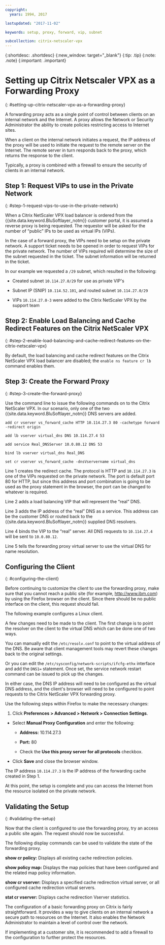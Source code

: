 ```yaml
---
copyright:
  years: 1994, 2017

lastupdated: "2017-11-02"

keywords: setup, proxy, forward, vip, subnet

subcollection: citrix-netscaler-vpx
---
```


{:shortdesc: .shortdesc}
{:new_window: target="_blank"}
{:tip: .tip}
{:note: .note}
{:important: .important}

# Setting up Citrix Netscaler VPX as a Forwarding Proxy
{: #setting-up-citrix-netscaler-vpx-as-a-forwarding-proxy}

A forwarding proxy acts as a single point of control between clients on an internal network and the Internet. A proxy allows the Network or Security Administrator the ability to create policies restricting access to Internet sites.

When a client on the internal network initiates a request, the IP address of the proxy will be used to initiate the request to the remote server on the Internet. The remote server in turn responds back to the proxy, which returns the response to the client.

Typically, a proxy is combined with a firewall to ensure the security of clients in an internal network.

## Step 1: Request VIPs to use in the Private Network
{: #step-1-request-vips-to-use-in-the-private-network}

When a Citrix NetScaler VPX load balancer is ordered from the {{site.data.keyword.BluSoftlayer_notm}} customer portal, it is assumed a reverse proxy is being requested. The requestor will be asked for the number of “public” IPs to be used as virtual IPs (VIPs).

In the case of a forward proxy, the VIPs need to be setup on the private network. A support ticket needs to be opened in order to request VIPs for the private network. The number of VIPs required will determine the size of the subnet requested in the ticket. The subnet information will be returned in the ticket.

In our example we requested a `/29` subnet, which resulted in the following:

* Created subnet `10.114.27.0/29` for use as private VIP's

* Subnet IP (SNIP) `10.114.52.101`, and routed subnet `10.114.27.0/29`

* VIPs `10.114.27.0-3` were added to the Citrix NetScaler VPX by the support team

## Step 2: Enable Load Balancing and Cache Redirect Features on the Citrix NetScaler VPX
{: #step-2-enable-load-balancing-and-cache-redirect-features-on-the-citrix-netscaler-vpx}

By default, the load balancing and cache redirect features on the Citrix NetScaler VPX load balancer are disabled; the `enable ns feature cr lb` command enables them.


## Step 3: Create the Forward Proxy
{: #step-3-create-the-forward-proxy}

Use the command line to issue the following commands on to the Citrix NetScaler VPX. In our scenario, only one of the two {{site.data.keyword.BluSoftlayer_notm}} DNS servers are added.  

```
add cr vserver vs_forward_cache HTTP 10.114.27.3 80 -cachetype forward -redirect origin

add lb vserver virtual_dns DNS 10.114.27.4 53

add service Real_DNSServer 10.0.80.12 DNS 53

bind lb vserver virtual_dns Real_DNS

set cr vserver vs_forward_cache -dnsVservername virtual_dns
```

Line 1 creates the redirect cache. The protocol is HTTP and `10.114.27.3` is one of the VIPs requested on the private network. The port is default port 80 for HTTP, but since this address and port combination is going to be used as the proxy statement in the browser, the port can be changed to whatever is required.

Line 2 adds a load balancing VIP that will represent the “real” DNS.

Line 3 adds the IP address of the “real” DNS as a service. This address can be the customer DNS or routed back to the {{site.data.keyword.BluSoftlayer_notm}} supplied DNS resolvers.

Line 4 binds the VIP to the “real” server. All DNS requests to `10.114.27.4` will be sent to `10.0.80.12`.

Line 5 tells the forwarding proxy virtual server to use the virtual DNS for name resolution.

## Configuring the Client
{: #configuring-the-client}

Before continuing to customize the client to use the forwarding proxy, make sure that you cannot reach a public site (for example, http://www.ibm.com) by using the Firefox browser on the client. Since there should be no public interface on the client, this request should fail.

The following example configures a Linux client.

A few changes need to be made to the client. The first change is to point the resolver on the client to the virtual DNS which can be done one of two ways.

You can manually edit the `/etc/resolv.conf` to point to the virtual address of the DNS. Be aware that client management tools may revert these changes back to the original settings.  

Or you can edit the `/etc/sysconfig/network-scripts/ifcfg-ethx` interface and add the `DNS1=` statement. Once set, the service network restart command can be issued to pick up the changes.

In either case, the DNS IP address will need to be configured as the virtual DNS address, and the client's browser will need to be configured to point requests to the Citrix NetScaler VPX forwarding proxy.

Use the following steps within Firefox to make the necessary changes:

1. Click **Preferences > Advanced > Network > Connection Settings**.

* Select **Manual Proxy Configuration** and enter the following:

  * **Address:** 10.114.27.3

  * **Port:** 80

  * Check the **Use this proxy server for all protocols** checkbox.

* Click **Save** and close the browser window.

The IP address `10.114.27.3` is the IP address of the forwarding cache created in Step 1.

At this point, the setup is complete and you can access the Internet from the resource isolated on the private network.

## Validating the Setup
{: #validating-the-setup}

Now that the client is configured to use the forwarding proxy, try an access a public site again. The request should now be successful.

The following display commands can be used to validate the state of the forwarding proxy.

**show cr policy:** Displays all existing cache redirection policies.

**show policy map:** Displays the map policies that have been configured and the related map policy information.

**show cr vserver:** Displays a specified cache redirection virtual server, or all configured cache redirection virtual servers.

**stat cr vserver:** Displays cache redirection Vserver statistics.

The configuration of a basic forwarding proxy on Citrix is fairly straightforward. It provides a way to give clients on an internal network a secure path to resources on the Internet. It also enables the Network Administrator to maintain a level of control over the network.

If implementing at a customer site, it is recommended to add a firewall to the configuration to further protect the resources.
